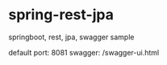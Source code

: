 # spring-rest-jpa
springboot, rest, jpa, swagger sample

default port: 8081
swagger: /swagger-ui.html